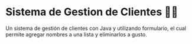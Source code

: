 # Sistema de Gestion de Clientes 👩‍💻
Un sistema de gestión de clientes con Java y utilizando formulario, el cual permite agregar nombres a una lista y eliminarlos a gusto.

